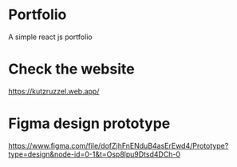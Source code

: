 # Portfolio
A simple react js portfolio

# Check the website 
https://kutzruzzel.web.app/

# Figma design prototype
https://www.figma.com/file/dofZjhFnENduB4asErEwd4/Prototype?type=design&node-id=0-1&t=Osp8lpu9Dtsd4DCh-0
